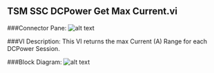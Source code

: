 ## **TSM SSC DCPower Get Max Current.vi**
###Connector Pane:
![alt text](/images/DCPower/Source/TSM%20SSC%20DCPower%20Get%20Max%20Current.vic.png "TSM SSC DCPower Get Max Current.vi connector pane")

###VI Description:
This VI returns the max Current (A) Range for each DCPower Session.

###Block Diagram:
![alt text](/images/DCPower/Source/TSM%20SSC%20DCPower%20Get%20Max%20Current.vid.png "TSM SSC DCPower Get Max Current.vi block diagram")
